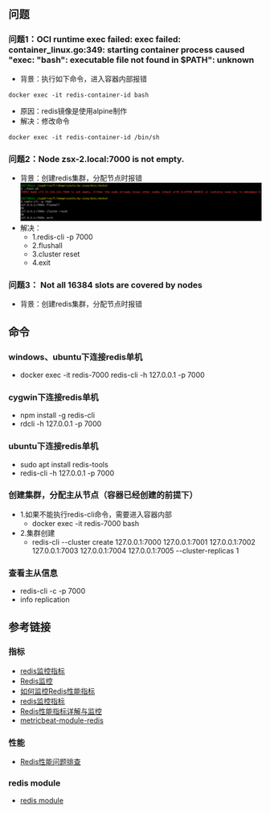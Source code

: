 ## 问题
### 问题1：OCI runtime exec failed: exec failed: container_linux.go:349: starting container process caused "exec: \"bash\": executable file not found in $PATH": unknown
* 背景：执行如下命令，进入容器内部报错
```
docker exec -it redis-container-id bash
```
* 原因：redis镜像是使用alpine制作
* 解决：修改命令
```
docker exec -it redis-container-id /bin/sh
```

### 问题2：Node zsx-2.local:7000 is not empty.
* 背景：创建redis集群，分配节点时报错
![](../img/redis-02.jpg)
* 解决：
    * 1.redis-cli -p 7000
    * 2.flushall
    * 3.cluster reset
    * 4.exit

### 问题3： Not all 16384 slots are covered by nodes
* 背景：创建redis集群，分配节点时报错


## 命令

### windows、ubuntu下连接redis单机
* docker exec -it redis-7000 redis-cli -h 127.0.0.1 -p 7000

### cygwin下连接redis单机
* npm install -g redis-cli
* rdcli -h 127.0.0.1 -p 7000

### ubuntu下连接redis单机
* sudo apt install redis-tools
* redis-cli -h 127.0.0.1 -p 7000

### 创建集群，分配主从节点（容器已经创建的前提下）
* 1.如果不能执行redis-cli命令，需要进入容器内部
    * docker exec -it redis-7000 bash 
* 2.集群创建
    * redis-cli --cluster create 127.0.0.1:7000 127.0.0.1:7001 127.0.0.1:7002 127.0.0.1:7003 127.0.0.1:7004 127.0.0.1:7005 --cluster-replicas 1

### 查看主从信息
* redis-cli -c -p 7000
* info replication


## 参考链接

### 指标
* [redis监控指标](http://liangjf.top/2020/03/30/118.redis%E7%9B%91%E6%8E%A7%E6%8C%87%E6%A0%87/)
* [Redis监控](https://mp.weixin.qq.com/s?__biz=MzI4NTA1MDEwNg==&mid=2650788187&idx=1&sn=9363cc47966b4464e82f84904ac0b4b8&chksm=f3f964cec48eedd840c922263bfe39f31a8223d530cfac3a6bebd8b7bb0c0569712f087a65eb&scene=27#wechat_redirect)
* [如何监控Redis性能指标](https://www.datadoghq.com/blog/how-to-monitor-redis-performance-metrics/)
* [redis监控指标](https://www.jianshu.com/p/68485d5c7fb9)
* [Redis性能指标详解与监控](https://blog.csdn.net/z644041867/article/details/77965521)
* [metricbeat-module-redis](https://www.elastic.co/guide/en/beats/metricbeat/current/metricbeat-module-redis.html)

### 性能
* [Redis性能问题排查](https://www.cnblogs.com/mushroom/p/4738170.html)

### redis module
* [redis module](https://www.elastic.co/guide/en/beats/filebeat/current/filebeat-module-redis.html)